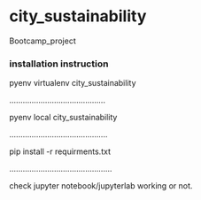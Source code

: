 # city_sustainability
Bootcamp_project

### installation instruction 

pyenv virtualenv city_sustainability

...........................................


pyenv local city_sustainability

............................................

pip install -r requirments.txt

..............................................

check jupyter notebook/jupyterlab working or not.

####
